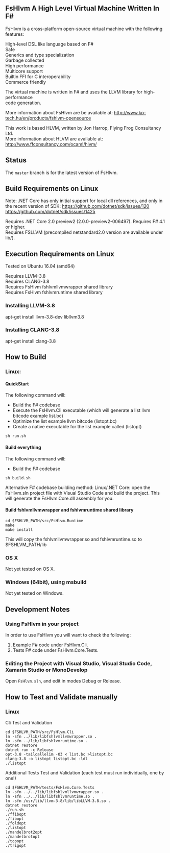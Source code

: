 ## FsHlvm A High Level Virtual Machine Written In F#

FsHlvm is a cross-platform open-source virtual machine with the following features:

High-level DSL like language based on F#  
Safe  
Generics and type specialization  
Garbage collected  
High performance  
Multicore support  
Builtin FFI for C interoperability  
Commerce friendly  

The virtual machine is written in F# and uses the LLVM library for high-performance  
code generation.  

More information about FsHlvm are be available at:
http://www.kp-tech.hu/en/products/fshlvm-opensource

This work is based HLVM, written by Jon Harrop, Flying Frog Consultancy Ltd.  
More information about HLVM are available at: http://www.ffconsultancy.com/ocaml/hlvm/  

## Status

The `master` branch is for the latest version of FsHlvm.

## Build Requirements on Linux

Note: .NET Core has only initial support for local dll references, and only in the recent version of SDK:
https://github.com/dotnet/sdk/issues/120
https://github.com/dotnet/sdk/issues/1425

Requires .NET Core 2.0 preview2 (2.0.0-preview2-006497).
Requires F# 4.1 or higher.  
Requires FSLLVM (precompiled netstandard2.0 version are available under lib/).

## Execution Requirements on Linux

Tested on Ubuntu 16.04 (amd64)  

Requires LLVM-3.8  
Requires CLANG-3.8  
Requires FsHlvm fshlvmllvmwrapper shared library  
Requires FsHlvm fshlvmruntime shared library  

### Installing LLVM-3.8

apt-get install llvm-3.8-dev libllvm3.8

### Installing CLANG-3.8

apt-get install clang-3.8

## How to Build

### Linux:

#### QuickStart

The following command will:
* Build the F# codebase
* Execute the FsHlvm.Cli executable (which will generate a list llvm bitcode example list.bc)
* Optimize the list example llvm bitcode (listopt.bc)
* Create a native executable for the list example called (listopt)

```
sh run.sh
```

#### Build everything

The following command will:
* Build the F# codebase

```
sh build.sh
```

Alternative F# codebase building method:
Linux/.NET Core: open the FsHlvm.sln project file with Visual Studio Code and build the project. This will generate the FsHlvm.Core.dll assembly for you.

#### Build fshlvmllvmwrapper and fshlvmruntime shared library

```
cd $FSHLVM_PATH/src/FsHlvm.Runtime
make
make install
```

This will copy the fshlvmllvmwrapper.so and fshlvmruntime.so to $FSHLVM_PATH/lib

### OS X

Not yet tested on OS X.

### Windows (64bit), using msbuild

Not yet tested on Windows.

## Development Notes

### Using FsHlvm in your project

In order to use FsHlvm you will want to check the following:

1. Example F# code under FsHlvm.Cli.
2. Tests F# code under FsHlvm.Core.Tests.

### Editing the Project with Visual Studio, Visual Studio Code, Xamarin Studio or MonoDevelop

Open `FsHlvm.sln`, and edit in modes Debug or Release. 

## How to Test and Validate manually

### Linux 

Cli Test and Validation

```
cd $FSHLVM_PATH/src/FsHlvm.Cli
ln -sfn ../lib/libfshlvmllvmwrapper.so .
ln -sfn ../lib/libfshlvmruntime.so .
dotnet restore
dotnet run -c Release
opt-3.8 -tailcallelim -O3 < list.bc >listopt.bc
clang-3.8 -o listopt listopt.bc -ldl
./listopt
```

Additional Tests Test and Validation (each test must run individually, one by one!)

```
cd $FSHLVM_PATH/tests/FsHlvm.Core.Tests
ln -sfn ../../lib/libfshlvmllvmwrapper.so .
ln -sfn ../../lib/libfshlvmruntime.so .
ln -sfn /usr/lib/llvm-3.8/lib/libLLVM-3.8.so .
dotnet restore
./run.sh
./ffibopt
./fibopt
./foldopt
./listopt
./mandelbrot2opt
./mandelbrotopt
./tcoopt
./trigopt
```